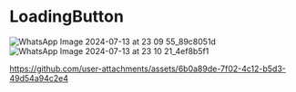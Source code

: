 # LoadingButton

![WhatsApp Image 2024-07-13 at 23 09 55_89c8051d](https://github.com/user-attachments/assets/0dc1bb54-c706-4153-b91a-b828ac7c63e1)
![WhatsApp Image 2024-07-13 at 23 10 21_4ef8b5f1](https://github.com/user-attachments/assets/5c2128dc-5714-4fca-b506-64bada7a75cb)


https://github.com/user-attachments/assets/6b0a89de-7f02-4c12-b5d3-49d54a94c2e4

